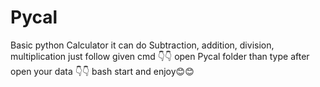 # Pycal
Basic python Calculator 
it can do Subtraction, addition, division, multiplication
just follow given cmd 👇👇
open Pycal folder than type after open your data  👇👇
bash start
and enjoy😊😊
